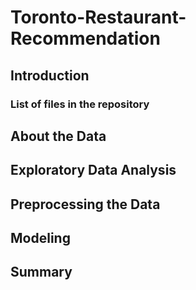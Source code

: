 # Toronto-Restaurant-Recommendation

## Introduction





### List of files in the repository


## About the Data


## Exploratory Data Analysis

## Preprocessing the Data

## Modeling



## Summary

